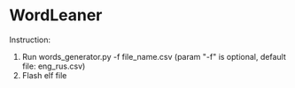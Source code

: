 # WordLeaner
Instruction:

1. Run words_generator.py -f file_name.csv (param "-f" is optional, default file: eng_rus.csv)
2. Flash elf file